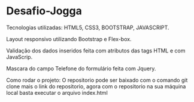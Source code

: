 # Desafio-Jogga

Tecnologias utilizadas: HTML5, CSS3, BOOTSTRAP, JAVASCRIPT.

Layout responsivo utilizando Bootstrap e Flex-box.

Validação dos dados inseridos feita com atributos das tags HTML e com JavaScrip.

Mascara do campo Telefone do formulário feita com Jquery.

Como rodar o projeto: O repositorio pode ser baixado com o comando git clone mais o link do repositorio,
agora com o repositorio na sua máquina local basta executar o arquivo index.html


